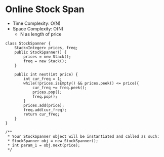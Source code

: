 # Online Stock Span

- Time Complexity: O(N)
- Space Complexity: O(N)
  - N as length of price

```
class StockSpanner {
    Stack<Integer> prices, freq;
    public StockSpanner() {
        prices = new Stack();
        freq = new Stack();
    }

    public int next(int price) {
        int cur_freq = 1;
        while(!prices.isEmpty() && prices.peek() <= price){
            cur_freq += freq.peek();
            prices.pop();
            freq.pop();
        }
        prices.add(price);
        freq.add(cur_freq);
        return cur_freq;
    }
}
```

```
/**
 * Your StockSpanner object will be instantiated and called as such:
 * StockSpanner obj = new StockSpanner();
 * int param_1 = obj.next(price);
 */
```
